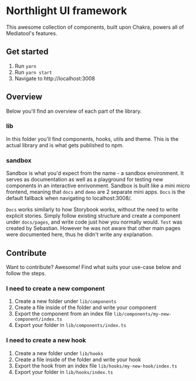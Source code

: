 # Northlight UI framework

This awesome collection of components, built upon Chakra, powers all of Mediatool's features.

## Get started

1. Run `yarn`
2. Run `yarn start`
3. Navigate to http://localhost:3008

## Overview

Below you'll find an overview of each part of the library.

### lib

In this folder you'll find components, hooks, utils and theme. This is the actual library and is what gets published to npm.

### sandbox

Sandbox is what you'd expect from the name - a sandbox environment. It serves as documentation as well as a playground for testing new components in an interactive enrivonment.
Sandbox is built like a mini micro frontend, meaning that `docs` and `demo` are 2 separate mini apps. `Docs` is the default fallback when navigating to localhost:3008/.

`Docs` works similarly to how Storybook works, without the need to write explicit stories. Simply follow existing structure and create a component under `docs/pages`, and write code just how you normally would.
`Test` was created by Sebastian. However he was not aware that other main pages were documented here, thus he didn't write any explanation.

## Contribute

Want to contribute? Awesome! Find what suits your use-case below and follow the steps.

### I need to create a new component

1. Create a new folder under `lib/components`
2. Create a file inside of the folder and write your component
3. Export the component from an index file `lib/components/my-new-component/index.ts`
4. Export your folder in `lib/components/index.ts`

### I need to create a new hook

1. Create a new folder under `lib/hooks`
2. Create a file inside of the folder and write your hook
3. Export the hook from an index file `lib/hooks/my-new-hook/index.ts`
4. Export your folder in `lib/hooks/index.ts`
